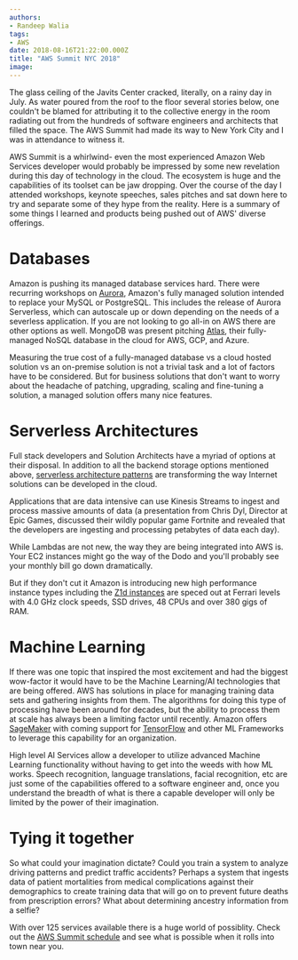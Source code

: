 ```yaml
---
authors:
- Randeep Walia
tags:
- AWS
date: 2018-08-16T21:22:00.000Z
title: "AWS Summit NYC 2018"
image: 
---
```


The glass ceiling of the Javits Center cracked, literally, on a rainy day in July. As water poured from the roof to the floor several stories below, one couldn't be blamed for attributing it to the collective energy in the room radiating out from the hundreds of software engineers and architects that filled the space. The AWS Summit had made its way to New York City and I was in attendance to witness it.

AWS Summit is a whirlwind- even the most experienced Amazon Web Services developer would probably be impressed by some new revelation during this day of technology in the cloud. The ecosystem is huge and the capabilities of its toolset can be jaw dropping. Over the course of the day I attended workshops, keynote speeches, sales pitches and sat down here to try and separate some of they hype from the reality. Here is a summary of some things I learned and products being pushed out of AWS' diverse offerings.

# Databases
Amazon is pushing its managed database services hard. There were recurring workshops on [Aurora](https://aws.amazon.com/rds/aurora/), Amazon's fully managed solution intended to replace your MySQL or PostgreSQL. This includes the release of Aurora Serverless, which can autoscale up or down depending on the needs of a severless application. If you are not looking to go all-in on AWS there are other options as well. MongoDB was present pitching [Atlas](https://www.mongodb.com/cloud/atlas), their fully-managed NoSQL database in the cloud for AWS, GCP, and Azure.

Measuring the true cost of a fully-managed database vs a cloud hosted solution vs an on-premise solution is not a trivial task and a lot of factors have to be considered. But for business solutions that don't want to worry about the headache of patching, upgrading, scaling and fine-tuning a solution, a managed solution offers many nice features.

# Serverless Architectures
Full stack developers and Solution Architects have a myriad of options at their disposal. In addition to all the backend storage options mentioned above, [serverless architecture patterns](https://blog.ippon.tech/going-serverless/) are transforming the way Internet solutions can be developed in the cloud.

Applications that are data intensive can use Kinesis Streams to ingest and process massive amounts of data (a presentation from Chris Dyl, Director at Epic Games, discussed their wildly popular game Fortnite and revealed that the developers are ingesting and processing petabytes of data each day).

While Lambdas are not new, the way they are being integrated into AWS is. Your EC2 instances might go the way of the Dodo and you'll probably see your monthly bill go down dramatically.

But if they don't cut it Amazon is introducing new high performance instance types including the [Z1d instances](https://aws.amazon.com/ec2/instance-types/z1d/) are speced out at Ferrari levels with 4.0 GHz clock speeds, SSD drives, 48 CPUs and over 380 gigs of RAM.

# Machine Learning
If there was one topic that inspired the most excitement and had the biggest wow-factor it would have to be the Machine Learning/AI technologies that are being offered. AWS has solutions in place for managing training data sets and gathering insights from them. The algorithms for doing this type of processing have been around for decades, but the ability to process them at scale has always been a limiting factor until recently. Amazon offers [SageMaker](https://aws.amazon.com/sagemaker/) with coming support for [TensorFlow](https://www.tensorflow.org/) and other ML Frameworks to leverage this capability for an organization.

High level AI Services allow a developer to utilize advanced Machine Learning functionality without having to get into the weeds with how ML works. Speech recognition, language translations, facial recognition, etc are just some of the capabilities offered to a software engineer and, once you understand the breadth of what is there a capable developer will only be limited by the power of their imagination.

# Tying it together

So what could your imagination dictate? Could you train a system to analyze driving patterns and predict traffic accidents? Perhaps a system that ingests data of patient mortalities from medical complications against their demographics to create training data that will go on to prevent future deaths from prescription errors? What about determining ancestry information from a selfie?

With over 125 services available there is a huge world of possiblity. Check out the [AWS Summit schedule](https://aws.amazon.com/summits/) and see what is possible when it rolls into town near you.
